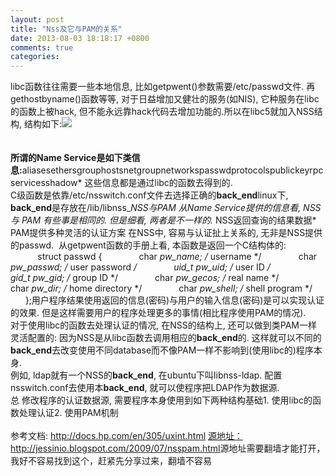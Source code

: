 ```yaml
---
layout: post
title: "Nss及它与PAM的关系"
date: 2013-08-03 18:18:17 +0800
comments: true
categories: 
---
```

<!--more-->
libc函数往往需要一些本地信息, 比如getpwent()参数需要/etc/passwd文件. 再gethostbyname()函数等等, 对于日益增加又健壮的服务(如NIS), 它种服务在libc的函数上被hack, 但不能永远靠hack代码去增加功能的.所以在libc5就加入NSS结构, 结构如下:<img src="http://hiphotos.baidu.com/magic_wz/pic/item/cc62178a281348109f2fb4fe.jpg" small="0" /><br /><br /><br /><b>所谓的Name Service是如下类信息:</b>aliasesethersgrouphostsnetgroupnetworkspasswdprotocolspublickeyrpcservicesshadow* 这些信息都是通过libc的函数去得到的.<br />C级函数是依靠/etc/nsswitch.conf文件去选择正确的<b>back_end</b>linux下, <b>back_end</b>是存放在/lib/libnss_*NSS与PAM 从Name Service提供的信息看, NSS 与 PAM 有些事是相同的. 但是细看, 两者是不一样的.* NSS返回查询的结果数据* PAM提供多种灵活的认证方案 在NSS中, 容易与认证扯上关系的, 无非是NSS提供的passwd. &nbsp;从getpwent函数的手册上看, 本函数是返回一个C结构体的:<br />&nbsp;&nbsp; &nbsp; &nbsp; &nbsp; &nbsp; struct passwd {&nbsp;&nbsp; &nbsp; &nbsp; &nbsp; &nbsp; &nbsp; &nbsp; char *pw_name; /* username */&nbsp;&nbsp; &nbsp; &nbsp; &nbsp; &nbsp; &nbsp; &nbsp; char *pw_passwd; /* user password */&nbsp;&nbsp; &nbsp; &nbsp; &nbsp; &nbsp; &nbsp; &nbsp; uid_t pw_uid; /* user ID */&nbsp;&nbsp; &nbsp; &nbsp; &nbsp; &nbsp; &nbsp; &nbsp; gid_t pw_gid; /* group ID */&nbsp;&nbsp; &nbsp; &nbsp; &nbsp; &nbsp; &nbsp; &nbsp; char *pw_gecos; /* real name */&nbsp;&nbsp; &nbsp; &nbsp; &nbsp; &nbsp; &nbsp; &nbsp; char *pw_dir; /* home directory */&nbsp;&nbsp; &nbsp; &nbsp; &nbsp; &nbsp; &nbsp; &nbsp; char *pw_shell; /* shell program */&nbsp;&nbsp; &nbsp; &nbsp; &nbsp; &nbsp; };用户程序结果使用返回的信息(密码)与用户的输入信息(密码)是可以实现认证的效果. 但是这样需要用户的程序处理更多的事情(相比程序使用PAM的情况).<br />对于使用libc的函数去处理认证的情况, 在NSS的结构上, 还可以做到类PAM一样灵活配置的: 因为NSS是从libc函数去调用相应的<b>back_end</b>的. 这样就可以不同的<b>back_end</b>去改变使用不同database而不像PAM一样不影响到(使用libc的)程序本身.<br />例如, ldap就有一个NSS的<b>back_end</b>, 在ubuntu下叫libnss-ldap. 配置nsswitch.conf去使用本<b>back_end</b>, 就可以使程序把LDAP作为数据源.<br />总 修改程序的认证数据源, 需要程序本身使用到如下两种结构基础1. 使用libc的函数处理认证2. 使用PAM机制<br /><br />参考文档: <a href="http://docs.hp.com/en/305/uxint.html">http://docs.hp.com/en/305/uxint.html</a>&nbsp;<a href="http://jessinio.blogspot.com/2009/07/nsspam.html">源地址： http://jessinio.blogspot.com/2009/07/nsspam.html</a>源地址需要翻墙才能打开，我好不容易找到这个，赶紧先分享过来，翻墙不容易<br /> 
